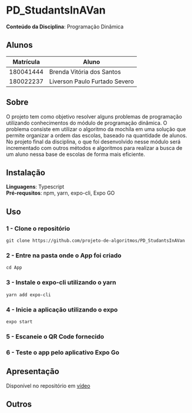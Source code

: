 # PD_StudantsInAVan

**Conteúdo da Disciplina**: Programação Dinâmica<br>

## Alunos
|Matrícula | Aluno |
| -- | -- |
| 180041444  |  Brenda Vitória dos Santos |
| 180022237  |  Liverson Paulo Furtado Severo |

## Sobre 
O projeto tem como objetivo resolver alguns problemas de programação utilizando conhecimentos do módulo de programação dinâmica. O problema consiste em utilizar o algoritmo da mochila em uma solução que permite organizar a ordem das escolas, baseado na quantidade de alunos. No projeto final da disciplina, o que foi desenvolvido nesse módulo será incrementado com outros métodos e algoritmos para realizar a busca de um aluno nessa base de escolas de forma mais eficiente.

## Instalação 
**Linguagens**: Typescript    
**Pré-requsitos**: npm, yarn, expo-cli, Expo GO    

## Uso

### 1 - Clone o repositório
```
git clone https://github.com/projeto-de-algoritmos/PD_StudantsInAVan
```
### 2 - Entre na pasta onde o App foi criado
```
cd App
```
### 3 - Instale o expo-cli utilizando o yarn
```
yarn add expo-cli
```
### 4 - Inicie a aplicação utilizando o expo
```
expo start
```
### 5 - Escaneie o QR Code fornecido 
### 6 - Teste o app pelo aplicativo Expo Go

## Apresentação
Disponível no repositório em [vídeo](presentation.mp4)

## Outros 
